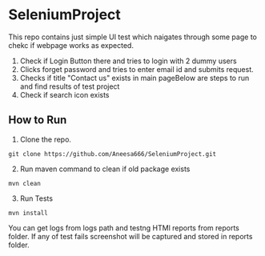 # SeleniumProject

This repo contains just simple UI test which naigates through some page to chekc if webpage works as expected.

1. Check if Login Button there and tries to login with 2 dummy users
2. Clicks forget password and tries to enter email id and submits request.
3. Checks if title "Contact us" exists in main pageBelow are steps to run and find results of test project
4. Check if search icon exists

## How to Run

1. Clone the repo.
```
git clone https://github.com/Aneesa666/SeleniumProject.git
```

2. Run maven command to clean if old package exists
```
mvn clean
```

3. Run Tests
```
mvn install
```

You can get logs from logs path and testng HTMl reports from reports folder. If any of test fails screenshot will be captured and stored in reports folder.
